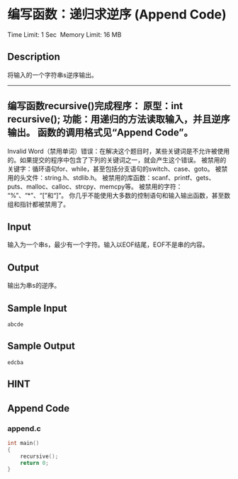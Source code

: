 # 编写函数：递归求逆序 (Append Code)
Time Limit: 1 Sec  Memory Limit: 16 MB


## Description

将输入的一个字符串s逆序输出。

-----------------------------------------------------------------------------
编写函数recursive()完成程序：
原型：int recursive();
功能：用递归的方法读取输入，并且逆序输出。
函数的调用格式见“Append Code”。
-----------------------------------------------------------------------------
Invalid Word（禁用单词）错误：在解决这个题目时，某些关键词是不允许被使用的。如果提交的程序中包含了下列的关键词之一，就会产生这个错误。
被禁用的关键字：循环语句for、while，甚至包括分支语句的switch、case、goto。
被禁用的头文件：string.h、stdlib.h。
被禁用的库函数：scanf、printf、gets、puts、malloc、calloc、strcpy、memcpy等。
被禁用的字符：  “%”、“*”、“[”和“]”。
你几乎不能使用大多数的控制语句和输入输出函数，甚至数组和指针都被禁用了。



## Input
输入为一个串s，最少有一个字符。输入以EOF结尾，EOF不是串的内容。


## Output
输出为串s的逆序。


## Sample Input
```
abcde
```
## Sample Output
```
edcba
```

## HINT


## Append Code
### append.c
```c
int main()
{
    recursive();
    return 0;
}

```
